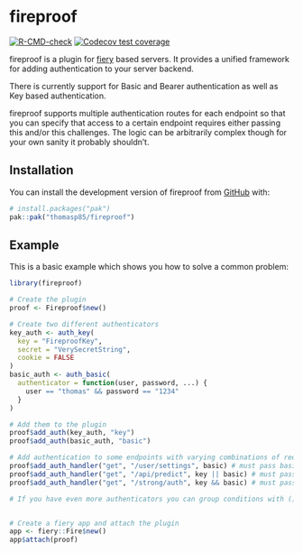 
<!-- README.md is generated from README.Rmd. Please edit that file -->

# fireproof

<!-- badges: start -->

[![R-CMD-check](https://github.com/thomasp85/fireproof/actions/workflows/R-CMD-check.yaml/badge.svg)](https://github.com/thomasp85/fireproof/actions/workflows/R-CMD-check.yaml)
[![Codecov test
coverage](https://codecov.io/gh/thomasp85/fireproof/graph/badge.svg)](https://app.codecov.io/gh/thomasp85/fireproof)
<!-- badges: end -->

fireproof is a plugin for [fiery](https://fiery.data-imaginist.com/)
based servers. It provides a unified framework for adding authentication
to your server backend.

There is currently support for Basic and Bearer authentication as well
as Key based authentication.

fireproof supports multiple authentication routes for each endpoint so
that you can specify that access to a certain endpoint requires either
passing this and/or this challenges. The logic can be arbitrarily
complex though for your own sanity it probably shouldn’t.

## Installation

You can install the development version of fireproof from
[GitHub](https://github.com/) with:

``` r
# install.packages("pak")
pak::pak("thomasp85/fireproof")
```

## Example

This is a basic example which shows you how to solve a common problem:

``` r
library(fireproof)

# Create the plugin
proof <- Fireproof$new()

# Create two different authenticators
key_auth <- auth_key(
  key = "FireproofKey",
  secret = "VerySecretString",
  cookie = FALSE
)
basic_auth <- auth_basic(
  authenticator = function(user, password, ...) {
    user == "thomas" && password == "1234"
  }
)

# Add them to the plugin
proof$add_auth(key_auth, "key")
proof$add_auth(basic_auth, "basic")

# Add authentication to some endpoints with varying combinations of requirements
proof$add_auth_handler("get", "/user/settings", basic) # must pass basic auth
proof$add_auth_handler("get", "/api/predict", key || basic) # must pass either
proof$add_auth_handler("get", "/strong/auth", key && basic) # must pass both

# If you have even more authenticators you can group conditions with () as well


# Create a fiery app and attach the plugin
app <- fiery::Fire$new()
app$attach(proof)
```
